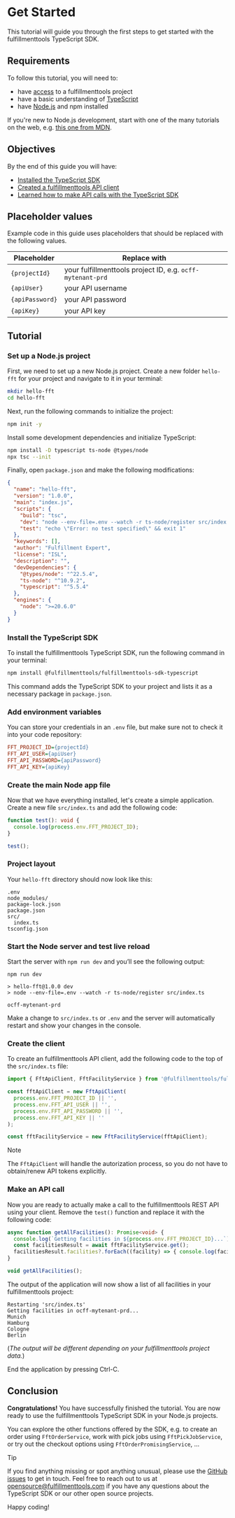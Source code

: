 # Get Started

This tutorial will guide you through the first steps to get started with the fulfillmenttools TypeScript SDK.

## Requirements

To follow this tutorial, you will need to:
* have [access](https://docs.fulfillmenttools.com/api-docs/getting-started/setup-your-access-to-fulfillmenttools) to a fulfillmenttools project
* have a basic understanding of [TypeScript](https://www.typescriptlang.org/)
* have [Node.js](https://docs.npmjs.com/downloading-and-installing-node-js-and-npm) and npm installed

If you're new to Node.js development, start with one of the many tutorials on the web, e.g. [this one from MDN](https://developer.mozilla.org/en-US/docs/Learn/Server-side/Express_Nodejs/development_environment).

## Objectives

By the end of this guide you will have:
* [Installed the TypeScript SDK](#install-the-typescript-sdk)
* [Created a fulfillmenttools API client](#create-the-client)
* [Learned how to make API calls with the TypeScript SDK](#make-an-api-call)

## Placeholder values

Example code in this guide uses placeholders that should be replaced with the following values.

| Placeholder | Replace with |
| ----------- | ------------ |
| `{projectId}`   | your fulfillmenttools project ID, e.g. `ocff-mytenant-prd` |
| `{apiUser}`     | your API username |
| `{apiPassword}` | your API password |
| `{apiKey}`      | your API key |


## Tutorial

### Set up a Node.js project

First, we need to set up a new Node.js project. Create a new folder `hello-fft` for your project and navigate to it in your terminal:

```bash
mkdir hello-fft
cd hello-fft
```

Next, run the following commands to initialize the project:

```bash
npm init -y
```

Install some development dependencies and initialize TypeScript:

```bash
npm install -D typescript ts-node @types/node
npx tsc --init
```

Finally, open `package.json` and make the following modifications:

```json
{
  "name": "hello-fft",
  "version": "1.0.0",
  "main": "index.js",
  "scripts": {
    "build": "tsc",
    "dev": "node --env-file=.env --watch -r ts-node/register src/index.ts",
    "test": "echo \"Error: no test specified\" && exit 1"
  },
  "keywords": [],
  "author": "Fulfillment Expert",
  "license": "ISL",
  "description": "",
  "devDependencies": {
    "@types/node": "^22.5.4",
    "ts-node": "^10.9.2",
    "typescript": "^5.5.4"
  },
  "engines": {
    "node": ">=20.6.0"
  }
}
```

### Install the TypeScript SDK

To install the fulfillmenttools TypeScript SDK, run the following command in your terminal:

```bash
npm install @fulfillmenttools/fulfillmenttools-sdk-typescript
```

This command adds the TypeScript SDK to your project and lists it as a necessary package in `package.json`.

### Add environment variables

You can store your credentials in an `.env` file, but make sure not to check it into your code repository:

```INI
FFT_PROJECT_ID={projectId}
FFT_API_USER={apiUser}
FFT_API_PASSWORD={apiPassword}
FFT_API_KEY={apiKey}
```

### Create the main Node app file

Now that we have everything installed, let's create a simple application.
Create a new file `src/index.ts` and add the following code:

```typescript
function test(): void {
  console.log(process.env.FFT_PROJECT_ID);
}

test();
```

### Project layout

Your `hello-fft` directory should now look like this:

```
.env
node_modules/
package-lock.json
package.json
src/
  index.ts
tsconfig.json
```

### Start the Node server and test live reload

Start the server with `npm run dev` and you’ll see the following output:

```
npm run dev

> hello-fft@1.0.0 dev
> node --env-file=.env --watch -r ts-node/register src/index.ts

ocff-mytenant-prd
```

Make a change to `src/index.ts` or `.env` and the server will automatically restart and show your changes in the console.

### Create the client

To create an fulfillmenttools API client, add the following code to the top of the `src/index.ts` file:

```typescript
import { FftApiClient, FftFacilityService } from '@fulfillmenttools/fulfillmenttools-sdk-typescript';

const fftApiClient = new FftApiClient(
  process.env.FFT_PROJECT_ID || '',
  process.env.FFT_API_USER || '',
  process.env.FFT_API_PASSWORD || '',
  process.env.FFT_API_KEY || ''
);

const fftFacilityService = new FftFacilityService(fftApiClient);
```

> [!NOTE]
> The `FftApiClient` will handle the autorization process, so you do not have to obtain/renew API tokens explicitly.

### Make an API call

Now you are ready to actually make a call to the fulfillmenttools REST API using your client.
Remove the `test()` function and replace it with the following code:

```typescript
async function getAllFacilities(): Promise<void> {
  console.log(`Getting facilities in ${process.env.FFT_PROJECT_ID}...`);
  const facilitiesResult = await fftFacilityService.get();
  facilitiesResult.facilities?.forEach((facility) => { console.log(facility.name); });
}

void getAllFacilities();
```

The output of the application will now show a list of all facilities in your fulfillmenttools project:

```
Restarting 'src/index.ts'
Getting facilities in ocff-mytenant-prd...
Munich
Hamburg
Cologne
Berlin
```

(_The output will be different depending on your fulfillmenttools project data._)

End the application by pressing Ctrl-C.

## Conclusion

**Congratulations!** You have successfully finished the tutorial.
You are now ready to use the fulfillmenttools TypeScript SDK in your Node.js projects.

You can explore the other functions offered by the SDK, e.g. to create an order using `FftOrderService`, work with pick jobs using `FftPickJobService`, or try out the checkout options using `FftOrderPromisingService`, ...

> [!TIP]
> If you find anything missing or spot anything unusual, please use the [GitHub issues](https://github.com/fulfillmenttools/fulfillmenttools-sdk-typescript/issues) to get in touch. Feel free to reach out to us at [opensource@fulfillmenttools.com](mailto:opensource@fulfillmenttools.com) if you have any questions about the TypeScript SDK or our other open source projects.

Happy coding!
